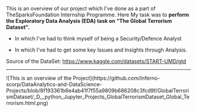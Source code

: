 
This is an overview of our project which I've done as a part of TheSparksFoundation Internship Programme.
Here My task was to **perform the Exploratory Data Analysis (EDA) task on "The Global Terrorism Dataset".**
- In which I've had to think myself of being a Security/Defence Analyst 
* In which I've had to get some key Issues and Insights through Analysis.

Source of the DataSet: https://www.kaggle.com/datasets/START-UMD/gtd
<hr> 
![This is an overview of the Project](https://github.com/Inferno-scorp/DataAnalytics-and-DataScience-Projects/blob/8f193361b6e4ab41f7f55a9809b686208c3fcd9f/GlobalTerrorismDataset/_D__python_Jupyter_Projects_GlobalTerrorismDataset_Global_Terrorism.html.png)

